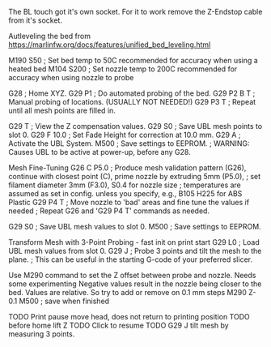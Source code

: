 The BL touch got it's own socket. For it to work remove the Z-Endstop cable from it's socket.

Autleveling the bed
from https://marlinfw.org/docs/features/unified_bed_leveling.html

M190 S50        ; Set bed temp to 50C recommended for accuracy when using a heated bed
M104 S200       ; Set nozzle temp to 200C recommended for accuracy when using nozzle to probe

G28             ; Home XYZ.
G29 P1          ; Do automated probing of the bed.
G29 P2 B T      ; Manual probing of locations. (USUALLY NOT NEEDED!)
G29 P3 T        ; Repeat until all mesh points are filled in.

G29 T           ; View the Z compensation values.
G29 S0          ; Save UBL mesh points to slot 0.
G29 F 10.0      ; Set Fade Height for correction at 10.0 mm.
G29 A           ; Activate the UBL System.
M500            ; Save settings to EEPROM.
                ; WARNING: Causes UBL to be active at power-up, before any G28.

Mesh Fine-Tuning
G26 C P5.0      ; Produce mesh validation pattern (G26), continue with closest point (C), prime nozzle by extruding 5mm (P5.0), 
                ; set filament diameter 3mm (F3.0), S0.4 for nozzle size
                ; temperatures are assumed as set in config. unless you specify, e.g., B105 H225 for ABS Plastic
G29 P4 T        ; Move nozzle to 'bad' areas and fine tune the values if needed
                ; Repeat G26 and 'G29 P4 T' commands as needed.

G29 S0          ; Save UBL mesh values to slot 0.
M500            ; Save settings to EEPROM.

Transform Mesh with 3-Point Probing - fast init on print start
G29 L0          ; Load UBL mesh values from slot 0.
G29 J           ; Probe 3 points and tilt the mesh to the plane.
                ; This can be useful in the starting G-code of your preferred slicer.

Use M290 command to set the Z offset between probe and nozzle. Needs some experimenting
Negative values result in the nozzle being closer to the bed. Values are relative. 
So try to add or remove on 0.1 mm steps
M290 Z-0.1
M500            ; save when finished

TODO Print pause move head, does not return to printing position
TODO before home lift Z
TODO Click to resume
TODO G29 J tilt mesh by measuring 3 points.
